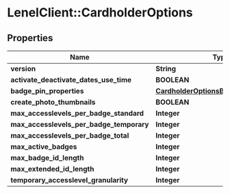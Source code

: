 # LenelClient::CardholderOptions

## Properties
Name | Type | Description | Notes
------------ | ------------- | ------------- | -------------
**version** | **String** |  | [optional] 
**activate_deactivate_dates_use_time** | **BOOLEAN** |  | [optional] 
**badge_pin_properties** | [**CardholderOptionsBadgePinProperties**](CardholderOptionsBadgePinProperties.md) |  | [optional] 
**create_photo_thumbnails** | **BOOLEAN** |  | [optional] 
**max_accesslevels_per_badge_standard** | **Integer** |  | [optional] 
**max_accesslevels_per_badge_temporary** | **Integer** |  | [optional] 
**max_accesslevels_per_badge_total** | **Integer** |  | [optional] 
**max_active_badges** | **Integer** |  | [optional] 
**max_badge_id_length** | **Integer** |  | [optional] 
**max_extended_id_length** | **Integer** |  | [optional] 
**temporary_accesslevel_granularity** | **Integer** |  | [optional] 


